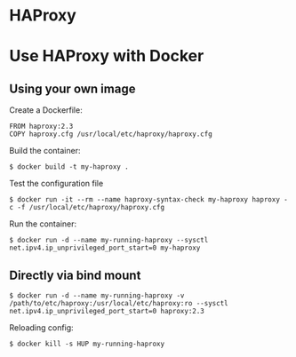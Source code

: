 # HAProxy

# Use HAProxy with Docker

## Using your own image

Create a Dockerfile:
```
FROM haproxy:2.3
COPY haproxy.cfg /usr/local/etc/haproxy/haproxy.cfg
```
Build the container:
```
$ docker build -t my-haproxy .
```
Test the configuration file
```
$ docker run -it --rm --name haproxy-syntax-check my-haproxy haproxy -c -f /usr/local/etc/haproxy/haproxy.cfg
```
Run the container:
```
$ docker run -d --name my-running-haproxy --sysctl net.ipv4.ip_unprivileged_port_start=0 my-haproxy
```

## Directly via bind mount

```
$ docker run -d --name my-running-haproxy -v /path/to/etc/haproxy:/usr/local/etc/haproxy:ro --sysctl net.ipv4.ip_unprivileged_port_start=0 haproxy:2.3
```
Reloading config:
```
$ docker kill -s HUP my-running-haproxy
```
